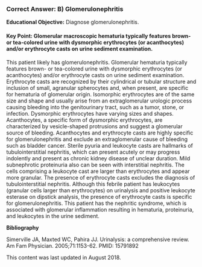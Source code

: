 
### Correct Answer: B) Glomerulonephritis 

**Educational Objective:** Diagnose glomerulonephritis.

#### **Key Point:** Glomerular macroscopic hematuria typically features brown- or tea-colored urine with dysmorphic erythrocytes (or acanthocytes) and/or erythrocyte casts on urine sediment examination.

This patient likely has glomerulonephritis. Glomerular hematuria typically features brown- or tea-colored urine with dysmorphic erythrocytes (or acanthocytes) and/or erythrocyte casts on urine sediment examination. Erythrocyte casts are recognized by their cylindrical or tubular structure and inclusion of small, agranular spherocytes and, when present, are specific for hematuria of glomerular origin.
Isomorphic erythrocytes are of the same size and shape and usually arise from an extraglomerular urologic process causing bleeding into the genitourinary tract, such as a tumor, stone, or infection. Dysmorphic erythrocytes have varying sizes and shapes. Acanthocytes, a specific form of dysmorphic erythrocytes, are characterized by vesicle-shaped protrusions and suggest a glomerular source of bleeding. Acanthocytes and erythrocyte casts are highly specific for glomerulonephritis and exclude an extraglomerular cause of bleeding such as bladder cancer.
Sterile pyuria and leukocyte casts are hallmarks of tubulointerstitial nephritis, which can present acutely or may progress indolently and present as chronic kidney disease of unclear duration. Mild subnephrotic proteinuria also can be seen with interstitial nephritis. The cells comprising a leukocyte cast are larger than erythrocytes and appear more granular. The presence of erythrocyte casts excludes the diagnosis of tubulointerstitial nephritis.
Although this febrile patient has leukocytes (granular cells larger than erythrocytes) on urinalysis and positive leukocyte esterase on dipstick analysis, the presence of erythrocyte casts is specific for glomerulonephritis. This patient has the nephritic syndrome, which is associated with glomerular inflammation resulting in hematuria, proteinuria, and leukocytes in the urine sediment.

**Bibliography**

Simerville JA, Maxted WC, Pahira JJ. Urinalysis: a comprehensive review. Am Fam Physician. 2005;71:1153-62. PMID: 15791892

This content was last updated in August 2018.